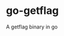 # go-getflag

<!--
#field
CTF

#groups
Tool

#languages
Go

#frames and libs

-->

A getflag binary in go
